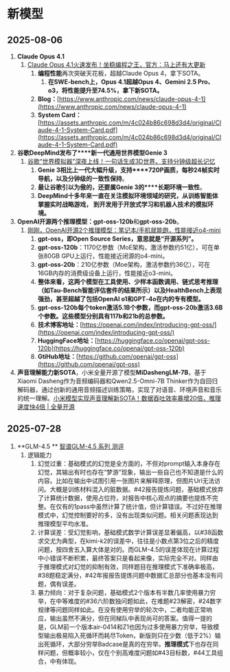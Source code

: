 # 新模型


## 2025-08-06

1. **Claude Opus 4.1**
   1. [Claude Opus 4.1火速发布！坐稳编程之王，官方：马上还有大更新](https://mp.weixin.qq.com/s/objwQLTeGWyrYnuy93aZFw)
      1. **编程性能**再次突破天花板，超越Claude Opus 4，拿下SOTA。
         1. **在SWE-bench上，Opus 4.1超越Opus 4、Gemini 2.5 Pro、o3，将性能提升至74.5%，拿下新SOTA。**
      2. **Blog：**[https://www.anthropic.com/news/claude-opus-4-1](https://www.anthropic.com/news/claude-opus-4-1)
      3. **System Card：**[https://assets.anthropic.com/m/4c024b86c698d3d4/original/Claude-4-1-System-Card.pdf](https://assets.anthropic.com/m/4c024b86c698d3d4/original/Claude-4-1-System-Card.pdf)
2. **谷歌DeepMind发布了****新一代通用世界模型Genie 3**
   1. [谷歌“世界模拟器”深夜上线！一句话生成3D世界，支持分钟级超长记忆](https://mp.weixin.qq.com/s/ulhJGiiq301f1yuPRTl36g)
      1. **Genie 3相比上一代大幅升级，支持****720P画质，每秒24帧实时导航，以及分钟级的一致性保持**。
      2. **最让谷歌引以为傲的，还要属Genie 3的****长期环境一致性**。
      3. **DeepMind十多年来一直在关注模拟环境领域的研究，从训练智能体掌握实时战略游戏， 到开发用于开放式学习和机器人技术的模拟环境。**
3. **OpenAI开源两个推理模型：gpt-oss-120b**和**gpt-oss-20b**。
   1. [刚刚，OpenAI开源2个推理模型：笔记本/手机就能跑，性能接近o4-mini](https://mp.weixin.qq.com/s/bIaUXw9XWR2Sb4dy4i37_Q)
      1. **gpt-oss，即Open Source Series，意思就是“开源系列”。**
      2. **gpt-oss-120b**：1170亿参数（MoE架构，激活参数约51亿），可在单张80GB GPU上运行，性能接近闭源的o4-mini。
      3. **gpt-oss-20b**：210亿参数（Moe架构，激活参数约36亿），可在16GB内存的消费级设备上运行，性能接近o3-mini。
      4. **整体来看，这两个模型在工具使用、少样本函数调用、链式思考推理（如Tau-Bench智能评估套件的结果所示）以及HealthBench上表现强劲，甚至超越了包括OpenAI o1和GPT‑4o在内的专有模型。**
      5. **gpt-oss-120b每个token激活5.1B个参数，而gpt-oss-20b激活3.6B个参数。这些模型分别具有117b和21b的总参数。**
      6. **技术博客地址：**[https://openai.com/index/introducing-gpt-oss/](https://openai.com/index/introducing-gpt-oss/)
      7. **HuggingFace地址：**[https://huggingface.co/openai/gpt-oss-120b](https://huggingface.co/openai/gpt-oss-120b)
      8. **GtiHub地址：**[https://github.com/openai/gpt-oss](https://github.com/openai/gpt-oss)
4. **声音理解能力新SOTA**，小米全量开源了模型**MiDashengLM-7B**，基于Xiaomi Dasheng作为音频编码器和Qwen2.5-Omni-7B Thinker作为自回归解码器，通过创新的通用音频描述训练策略，实现了对语音、环境声音和音乐的统一理解。[小米模型实现声音理解新SOTA！数据吞吐效率暴增20倍，推理速度快4倍 | 全量开源](https://mp.weixin.qq.com/s/NYyRBge-3eYEbXXTkx7AvA)

## 2025-07-28

1. **GLM-4.5 ** [智谱GLM-4.5 系列 测评](https://mp.weixin.qq.com/s/N3OHlfyczY8PB_2IbO3dAQ?scene=1&click_id=39)
   1. 逻辑能力
      1. 幻觉过重：基础模式的幻觉是全方面的，不但对prompt输入本身存在幻觉，其输出有时也存在“梦游”现象，输出一些自己也不知道是什么的内容。比如在输出中试图引用一张图片来解释原理，但图片Url无法访问。大概是训练材料混入的脏数据。#42报告提炼问题，基础模式放弃了计算统计数据，使用占位符，对报告中核心观点的摘要也提炼不完整。在仅有的1pass中虽然计算了统计值，但计算错误。不过好在推理模式中，幻觉控制要好的多，没有出现类似问题。相关问题表现达到推理模型平均水准。
      2. 计算误差：受幻觉影响，基础模式数学计算误差显著偏高，以#38函数求交尤为典型，在kimi-k2的误差中，往往是小数点第3位之后的精度问题，按四舍五入算大体是对的。而GLM-4.5的误差体现在计算过程中小错误不断积累，最终答案只是看起来像，实际完全不对。同样由于推理模式对幻觉的抑制有效，同样题目在推理模式下准确率极高，#38题稳定满分，#42年报报告提炼问题中数据汇总部分也基本没有问题，偶有误差。
      3. 暴力倾向：对于复杂问题，基础模式2个版本有半数几率使用暴力穷举，在中等难度的#36六阶数独问题如此，在难题#23解密，#24数字规律等问题同样如此。在没有使用穷举的轮次中，二者均能正常响应，输出虽然不满分，但在同梯队中表现尚可的答案。值得一提的是，GLM前一个版本air-0414和Z1也因为过多使用暴力穷举，导致模型输出极易陷入死循环而耗尽Token，新版则只在少数（低于2%）输出死循环，大部分穷举Badcase是真的在穷举。**推理模式**下也存在同样问题，但概率较小，仅在个别高难度问题如#43目标数，#44工具组合，中有体现。
